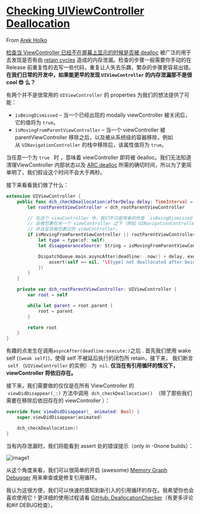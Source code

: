 # [Checking UIViewController Deallocation](http://holko.pl/2017/06/26/checking-uiviewcontroller-deallocation/)

From [Arek Holko](https://twitter.com/arekholko)

[检查当 ViewController 已经不在屏幕上显示的时候是否被 dealloc](https://medium.com/@kazmiekr/what-every-ios-developer-should-be-doing-with-instruments-d1661eeaf64f#b228) 被广泛的用于去发现是否有由 [retain cycles](https://digitalleaves.com/blog/2015/05/demystifying-retain-cycles-in-arc/) 造成的内存泄漏。检查的步骤一般需要你手动的在 Release 前重复性的去写一些代码，重复让人失去乐趣，繁杂的步骤更容易出错。**在我们日常的开发中，如果能更早的发现 `UIViewController` 的内存泄漏那不是很 cool 😎 么？**

有两个并不是很常用的 `UIViewController` 的 properties 为我们的想法提供了可能：

* `isBeingDismissed` – 当一个已经出现的 modally viewController 被关闭后，它的值将为 `true`。
* `isMovingFromParentViewController` – 当一个 viewController 被 parentViewController 移除之后，以及被从系统级的容器移除，例如从 `UINavigationController` 的栈中移除后，该属性值将为 `true`。

当任意一个为 `true ` 时 ，意味着 viewController 即将被 dealloc。我们无法知道清理ViewController 内部状态以及  [ARC dealloc](http://clang.llvm.org/docs/AutomaticReferenceCounting.html#object-liveness)  所需的确切时间，所以为了更简单明了，我们假设这个时间不会大于两秒。

接下来看看我们做了什么：

``` swift
extension UIViewController {
    public func dch_checkDeallocation(afterDelay delay: TimeInterval = 2.0) {
        let rootParentViewController = dch_rootParentViewController

        // 在这个 viewController 中，我们不只是简单的检查 `isBeingDismissed` 因为在通常情况下 viewController 
        // 会被包裹在另一个 viewController 之下（例如 UINavigationController）
        // 并且呈现被包裹过的 viewController。
        if isMovingFromParentViewController || rootParentViewController.isBeingDismissed {
            let type = type(of: self)
            let disappearanceSource: String = isMovingFromParentViewController ? "removed from its parent" : "dismissed"

            DispatchQueue.main.asyncAfter(deadline: .now() + delay, execute: { [weak self] in
                assert(self == nil, "\(type) not deallocated after being \(disappearanceSource)")
            })
        }
    }

    private var dch_rootParentViewController: UIViewController {
        var root = self

        while let parent = root.parent {
            root = parent
        }

        return root
    }
}
```

有趣的点发生在调用`asyncAfter(deadline:execute:)`之后 . 首先我们使用 wake self (`[weak self]`)，使得 self 不被延后执行的闭包所 retain，接下来， 我们断言  `self` （`UIViewController` 的实例） 为  `nil`. **仅当在有引用循环的情况下，viewController 将依旧存在。**

接下来，我们需要做的仅仅是在所有 ViewController 的  `viewDidDisappear(_:)` 方法中调用  `dch_checkDeallocation()`  （除了那些我们需要在移除后依旧存在的 viewController ）：

``` swift
override func viewDidDisappear(_ animated: Bool) {
    super.viewDidDisappear(animated)

    dch_checkDeallocation()
}
```

当有内存泄漏时，我们将能看到 assert 处的错误提示（only in -0none builds）：

![image1](http://holko.pl/public/images/deallocation_checker@2x.png)

从这个角度来看，我们可以很简单的开启  (awesome) [Memory Graph Debugger](https://developer.apple.com/library/content/documentation/DeveloperTools/Conceptual/debugging_with_xcode/chapters/special_debugging_workflows.html#//apple_ref/doc/uid/TP40015022-CH9-DontLinkElementID_1) 用来审查或是修复引用循环。

我认为这很方便，我们可以快速的感知到新引入的引用循环的存在。我希望你也会喜欢使用它！更详细的使用过程请看 [GitHub: DeallocationChecker](https://github.com/fastred/DeallocationChecker)（有更多评论和#if DEBUG检查）。